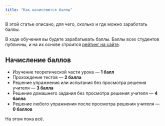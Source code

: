 ```yaml
---
title: "Как начисляются баллы"
---
```


В этой статье описано, для чего, сколько и где можно заработать баллы.

В ходе обучения вы будете зарабатывать баллы. Баллы всех студентов публичны, и на их основе строится [рейтинг на сайте](https://ru.hexlet.io/ratings).

## Начисление баллов

- Изучение теоретической части урока — **1 балл**
- Прохождение тестов — **2 балла**
- Решение упражнения или испытания без просмотра решения учителя — **3 балла**
- Решение домашнего задания без просмотра решения учителя — **4 балла**
- Решение любого упражнения после просмотра решения учителя — **0 баллов**

На этом пока всё.

